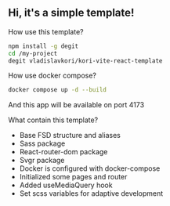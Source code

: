 ## Hi, it's a simple template!

How use this template?
```bash
npm install -g degit
cd /my-project
degit vladislavkori/kori-vite-react-template
```

How use docker compose?
```bash
docker compose up -d --build
```
And this app will be available on port 4173

What contain this template?
* Base FSD structure and aliases
* Sass package
* React-router-dom package
* Svgr package
* Docker is configured with docker-compose
* Initialized some pages and router
* Added useMediaQuery hook
* Set scss variables for adaptive development